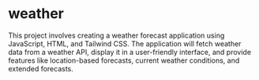 # weather
This project involves creating a weather forecast application using JavaScript, HTML, and Tailwind CSS. The application will fetch weather data from a weather API, display it in a user-friendly interface, and provide features like location-based forecasts, current weather conditions, and extended forecasts.
